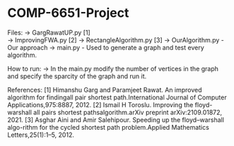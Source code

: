 # COMP-6651-Project

Files:
-> GargRawatUP.py [1] <br>
-> ImprovingFWA.py [2] 
-> RectangleAlgorithm.py [3]
-> OurAlgorithm.py - Our approach
-> main.py - Used to generate a graph and test every algorithm.

How to run:
-> In the main.py modify the number of vertices in the graph and specify the sparcity of the graph and run it.

References:
[1] Himanshu Garg and Paramjeet Rawat. An improved algorithm for findingall pair shortest path.International Journal of Computer Applications,975:8887, 2012.
[2] Ismail H Toroslu.  Improving the floyd-warshall all pairs shortest pathsalgorithm.arXiv preprint arXiv:2109.01872, 2021.
[3] Asghar Aini and Amir Salehipour. Speeding up the floyd–warshall algo-rithm for the cycled shortest path problem.Applied Mathematics Letters,25(1):1–5, 2012.
